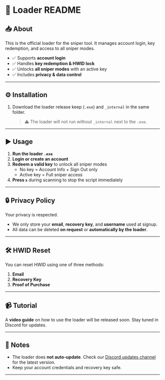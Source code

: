 # 🔑 Loader README

## 📥 About  
This is the official loader for the sniper tool. It manages account login, key redemption, and access to all sniper modes.  

- ✅ Supports **account login**  
- ✅ Handles **key redemption & HWID lock**  
- ✅ Unlocks **all sniper modes** with an active key  
- ✅ Includes **privacy & data control**  

---

## ⚙️ Installation  
1. Download the loader release keep (`.exe`) and  `_internal` in the same folder.  
   > ⚠️ The loader will not run without `_internal` next to the `.exe`.  

---

## ▶️ Usage  
1. **Run the loader `.exe`**  
2. **Login or create an account**  
3. **Redeem a valid key** to unlock all sniper modes  
   - No key = Account Info + Sign Out only  
   - Active key = Full sniper access  
4. **Press `x`** during scanning to stop the script immediately  

---

## 🔒 Privacy Policy  
Your privacy is respected.  
- We only store your **email**, **recovery key**, and **username** used at signup.  
- All data can be deleted **on request** or **automatically by the loader**.  

---

## 🛠 HWID Reset  
You can reset HWID using one of three methods:  
1. **Email**  
2. **Recovery Key**  
3. **Proof of Purchase**  

---

## 📹 Tutorial  
A **video guide** on how to use the loader will be released soon. Stay tuned in Discord for updates.  

---

## 🚨 Notes  
- The loader does **not auto-update**. Check our [Discord updates channel]([https://discord.com/channels/1361659382856945664/1397394057034072176](https://discord.gg/d4vvRwwNBx)) for the latest version.  
- Keep your account credentials and recovery key safe.  

---
